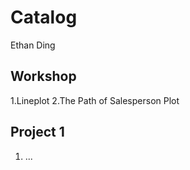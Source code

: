 # Catalog

Ethan Ding

## Workshop

1.Lineplot
2.The Path of Salesperson Plot 

## Project 1

1. ...
